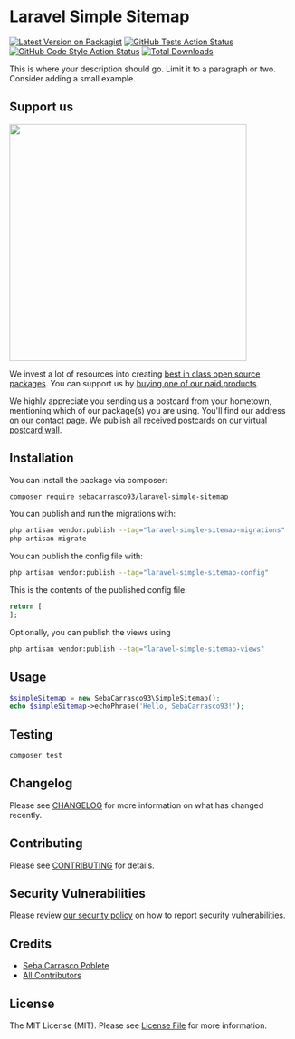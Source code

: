 # Laravel Simple Sitemap

[![Latest Version on Packagist](https://img.shields.io/packagist/v/sebacarrasco93/laravel-simple-sitemap.svg?style=flat-square)](https://packagist.org/packages/sebacarrasco93/laravel-simple-sitemap)
[![GitHub Tests Action Status](https://img.shields.io/github/actions/workflow/status/sebacarrasco93/laravel-simple-sitemap/run-tests.yml?branch=main&label=tests&style=flat-square)](https://github.com/sebacarrasco93/laravel-simple-sitemap/actions?query=workflow%3Arun-tests+branch%3Amain)
[![GitHub Code Style Action Status](https://img.shields.io/github/actions/workflow/status/sebacarrasco93/laravel-simple-sitemap/fix-php-code-style-issues.yml?branch=main&label=code%20style&style=flat-square)](https://github.com/sebacarrasco93/laravel-simple-sitemap/actions?query=workflow%3A"Fix+PHP+code+style+issues"+branch%3Amain)
[![Total Downloads](https://img.shields.io/packagist/dt/sebacarrasco93/laravel-simple-sitemap.svg?style=flat-square)](https://packagist.org/packages/sebacarrasco93/laravel-simple-sitemap)

This is where your description should go. Limit it to a paragraph or two. Consider adding a small example.

## Support us

[<img src="https://github-ads.s3.eu-central-1.amazonaws.com/laravel-simple-sitemap.jpg?t=1" width="419px" />](https://spatie.be/github-ad-click/laravel-simple-sitemap)

We invest a lot of resources into creating [best in class open source packages](https://spatie.be/open-source). You can support us by [buying one of our paid products](https://spatie.be/open-source/support-us).

We highly appreciate you sending us a postcard from your hometown, mentioning which of our package(s) you are using. You'll find our address on [our contact page](https://spatie.be/about-us). We publish all received postcards on [our virtual postcard wall](https://spatie.be/open-source/postcards).

## Installation

You can install the package via composer:

```bash
composer require sebacarrasco93/laravel-simple-sitemap
```

You can publish and run the migrations with:

```bash
php artisan vendor:publish --tag="laravel-simple-sitemap-migrations"
php artisan migrate
```

You can publish the config file with:

```bash
php artisan vendor:publish --tag="laravel-simple-sitemap-config"
```

This is the contents of the published config file:

```php
return [
];
```

Optionally, you can publish the views using

```bash
php artisan vendor:publish --tag="laravel-simple-sitemap-views"
```

## Usage

```php
$simpleSitemap = new SebaCarrasco93\SimpleSitemap();
echo $simpleSitemap->echoPhrase('Hello, SebaCarrasco93!');
```

## Testing

```bash
composer test
```

## Changelog

Please see [CHANGELOG](CHANGELOG.md) for more information on what has changed recently.

## Contributing

Please see [CONTRIBUTING](CONTRIBUTING.md) for details.

## Security Vulnerabilities

Please review [our security policy](../../security/policy) on how to report security vulnerabilities.

## Credits

- [Seba Carrasco Poblete](https://github.com/sebacarrasco93)
- [All Contributors](../../contributors)

## License

The MIT License (MIT). Please see [License File](LICENSE.md) for more information.
